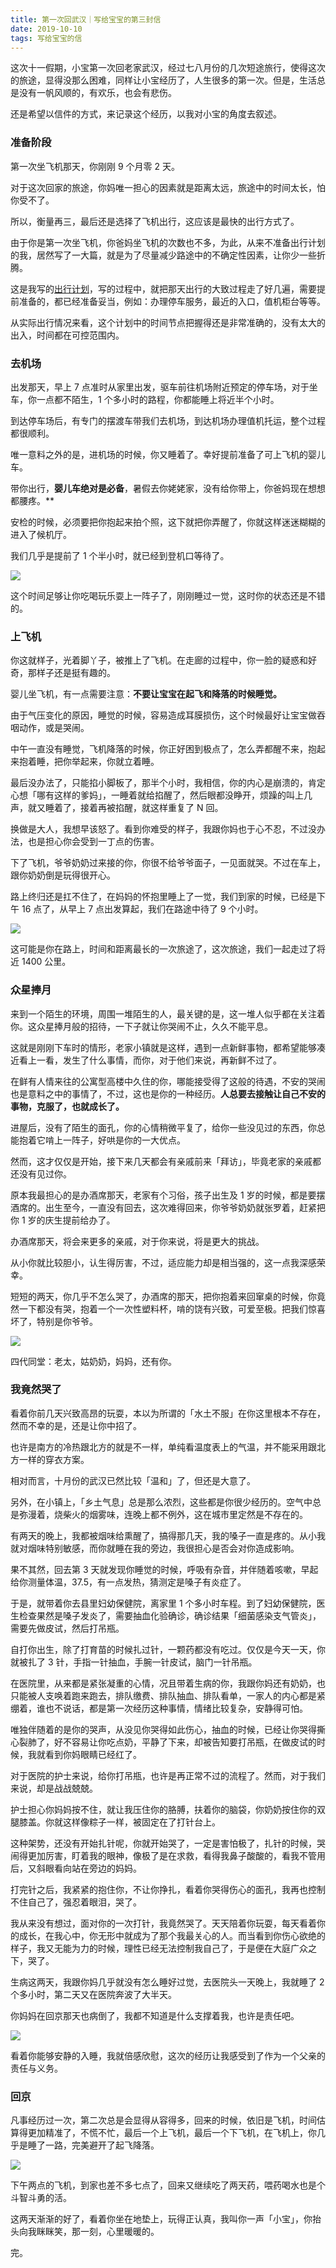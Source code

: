 ```yaml
---
title: 第一次回武汉｜写给宝宝的第三封信
date: 2019-10-10
tags: 写给宝宝的信
---
```


这次十一假期，小宝第一次回老家武汉，经过七八月份的几次短途旅行，使得这次的旅途，显得没那么困难，同样让小宝经历了，人生很多的第一次。但是，生活总是没有一帆风顺的，有欢乐，也会有悲伤。

还是希望以信件的方式，来记录这个经历，以我对小宝的角度去叙述。

### 准备阶段

第一次坐飞机那天，你刚刚 9 个月零 2 天。

对于这次回家的旅途，你妈唯一担心的因素就是距离太远，旅途中的时间太长，怕你受不了。

所以，衡量再三，最后还是选择了飞机出行，这应该是最快的出行方式了。

由于你是第一次坐飞机，你爸妈坐飞机的次数也不多，为此，从来不准备出行计划的我，居然写了一大篇，就是为了尽量减少路途中的不确定性因素，让你少一些折腾。

这是我写的[出行计划](https://www.notion.so/lupeng/fb527f682538478aba7908ceeef4e2e7)，写的过程中，就把那天出行的大致过程走了好几遍，需要提前准备的，都已经准备妥当，例如：办理停车服务，最近的入口，值机柜台等等。

从实际出行情况来看，这个计划中的时间节点把握得还是非常准确的，没有太大的出入，时间都在可控范围内。

### 去机场

出发那天，早上 7 点准时从家里出发，驱车前往机场附近预定的停车场，对于坐车，你一点都不陌生，1 个多小时的路程，你都能睡上将近半个小时。

到达停车场后，有专门的摆渡车带我们去机场，到达机场办理值机托运，整个过程都很顺利。

唯一意料之外的是，进机场的时候，你又睡着了。幸好提前准备了可上飞机的婴儿车。

带你出行，**婴儿车绝对是必备**，暑假去你姥姥家，没有给你带上，你爸妈现在想想都腰疼。**

安检的时候，必须要把你抱起来拍个照，这下就把你弄醒了，你就这样迷迷糊糊的进入了候机厅。

我们几乎是提前了 1 个半小时，就已经到登机口等待了。

![](./_image/2019-10-11-20-19-49.png)

这个时间足够让你吃喝玩乐耍上一阵子了，刚刚睡过一觉，这时你的状态还是不错的。

### 上飞机
你这就样子，光着脚丫子，被推上了飞机。在走廊的过程中，你一脸的疑惑和好奇，那样子还是挺有趣的。

婴儿坐飞机，有一点需要注意：**不要让宝宝在起飞和降落的时候睡觉。**

由于气压变化的原因，睡觉的时候，容易造成耳膜损伤，这个时候最好让宝宝做吞咽动作，或是哭闹。

中午一直没有睡觉，飞机降落的时候，你正好困到极点了，怎么弄都醒不来，抱起来抱着睡，把你举起来，你就立着睡。

最后没办法了，只能掐小脚板了，那半个小时，我相信，你的内心是崩溃的，肯定心想「哪有这样的爹妈」，一睡着就给掐醒了，然后眼都没睁开，烦躁的叫上几声，就又睡着了，接着再被掐醒，就这样重复了 N 回。

换做是大人，我想早该怒了。看到你难受的样子，我跟你妈也于心不忍，不过没办法，也是担心你会受到一丁点的伤害。

下了飞机，爷爷奶奶过来接的你，你很不给爷爷面子，一见面就哭。不过在车上，跟你奶奶倒是玩得很开心。

路上终归还是扛不住了，在妈妈的怀抱里睡上了一觉，我们到家的时候，已经是下午 16 点了，从早上 7 点出发算起，我们在路途中待了 9 个小时。

![](./_image/2019-10-11-20-56-22.png)  

这可能是你在路上，时间和距离最长的一次旅途了，这次旅途，我们一起走过了将近 1400 公里。

### 众星捧月
来到一个陌生的环境，周围一堆陌生的人，最关键的是，这一堆人似乎都在关注着你。这众星捧月般的招待，一下子就让你哭闹不止，久久不能平息。

这就是刚刚下车时的情形，老家小镇就是这样，遇到一点新鲜事物，都希望能够凑近看上一看，发生了什么事情，而你，对于他们来说，再新鲜不过了。

在鲜有人情来往的公寓型高楼中久住的你，哪能接受得了这般的待遇，不安的哭闹也是意料之中的事情了，不过，这也是你的一种经历。**人总要去接触让自己不安的事物，克服了，也就成长了。**

进屋后，没有了陌生的面孔，你的心情稍微平复了，给你一些没见过的东西，你总能抱着它啃上一阵子，好哄是你的一大优点。

然而，这才仅仅是开始，接下来几天都会有亲戚前来「拜访」，毕竟老家的亲戚都还没有见过你。

原本我最担心的是办酒席那天，老家有个习俗，孩子出生及 1 岁的时候，都是要摆酒席的。出生至今，一直没有回去，这次难得回来，你爷爷奶奶就张罗着，赶紧把你 1 岁的庆生提前给办了。

办酒席那天，将会来更多的亲戚，对于你来说，将是更大的挑战。

从小你就比较胆小，认生得厉害，不过，适应能力却是相当强的，这一点我深感荣幸。

短短的两天，你几乎不怎么哭了，办酒席的那天，把你抱着来回窜桌的时候，你竟然一下都没有哭，抱着一个一次性塑料杯，啃的饶有兴致，可爱至极。把我们惊喜坏了，特别是你爷爷。

![](./_image/3C1CEB4A-D288-462E-9A9A-E63C3608A7B9_1_105_c.jpeg)

四代同堂：老太，姑奶奶，妈妈，还有你。

### 我竟然哭了
看着你前几天兴致高昂的玩耍，本以为所谓的「水土不服」在你这里根本不存在，然而不幸的是，还是让你中招了。

也许是南方的冷热跟北方的就是不一样，单纯看温度表上的气温，并不能采用跟北方一样的穿衣方案。

相对而言，十月份的武汉已然比较「温和」了，但还是大意了。

另外，在小镇上，「乡土气息」总是那么浓烈，这些都是你很少经历的。空气中总是弥漫着，烧柴火的烟雾味，连晚上都不例外，这在城市里定然是不存在的。

有两天的晚上，我都被烟味给熏醒了，搞得那几天，我的嗓子一直是疼的。从小我就对烟味特别敏感，而你就睡在我的旁边，我很担心是否会对你造成影响。

果不其然，回去第 3 天就发现你睡觉的时候，呼吸有杂音，并伴随着咳嗽，早起给你测量体温，37.5，有一点发热，猜测定是嗓子有炎症了。

于是，就带着你去县里妇幼保健院，离家里 1 个多小时车程。到了妇幼保健院，医生检查果然是嗓子发炎了，需要抽血化验确诊，确诊结果「细菌感染支气管炎」，需要先做皮试，然后打吊瓶。

自打你出生，除了打育苗的时候扎过针，一颗药都没有吃过。仅仅是今天一天，你就被扎了 3 针，手指一针抽血，手腕一针皮试，脑门一针吊瓶。

在医院里，从来都是紧张凝重的心情，况且带着生病的你，我跟你妈还有奶奶，也只能被人支唤着跑来跑去，排队缴费、排队抽血、排队看单，一家人的内心都是紧绷着，谁也不说话，都是第一次经历这种事情，情绪比较复杂，安静得可怕。

唯独伴随着的是你的哭声，从没见你哭得如此伤心，抽血的时候，已经让你哭得撕心裂肺了，好不容易让你吃点奶，平静了下来，却被告知要打吊瓶，在做皮试的时候，我就看到你妈眼睛已经红了。

对于医院的护士来说，给你打吊瓶，也许是再正常不过的流程了。然而，对于我们来说，却是战战兢兢。

护士担心你妈妈按不住，就让我压住你的胳膊，扶着你的脑袋，你奶奶按住你的双腿膝盖。你就这样像粽子一样，被固定在了打针台上。

这种架势，还没有开始扎针呢，你就开始哭了，一定是害怕极了，扎针的时候，哭闹得更加厉害，盯着我的眼神，像极了是在求救，看得我鼻子酸酸的，看我不管用后，又斜眼看向站在旁边的妈妈。

打完针之后，我紧紧的抱住你，不让你挣扎，看着你哭得伤心的面孔，我再也控制不住自己了，强忍着眼泪，哭了。

我从来没有想过，面对你的一次打针，我竟然哭了。天天陪着你玩耍，每天看着你的成长，在我心中，你无形中就成为了那个我最关心的人。而当看到你伤心欲绝的样子，我又无能为力的时候，理性已经无法控制我自己了，于是便在大庭广众之下，哭了。

生病这两天，我跟你妈几乎就没有怎么睡好过觉，去医院头一天晚上，我就睡了 2 个多小时，第二天又在医院奔波了大半天。

你妈妈在回京那天也病倒了，我都不知道是什么支撑着我，也许是责任吧。

![](./_image/CEE494C4-305B-45A1-A16A-3717161CFA9B_1_105_c.jpeg)

看着你能够安静的入睡，我就倍感欣慰，这次的经历让我感受到了作为一个父亲的责任与义务。

### 回京
凡事经历过一次，第二次总是会显得从容得多，回来的时候，依旧是飞机，时间估算得更加精准了，不慌不忙，最后一个上飞机，最后一个下飞机，在飞机上，你几乎是睡了一路，完美避开了起飞降落。

![](./_image/A83DB2F4-3110-45BC-9B02-81BA01BCAE33_1_105_c.jpeg)

下午两点的飞机，到家也差不多七点了，回来又继续吃了两天药，喂药喝水也是个斗智斗勇的活。

这两天渐渐的好了，看着你坐在地垫上，玩得正认真，我叫你一声「小宝」，你抬头向我眯眯笑，那一刻，心里暖暖的。

完。